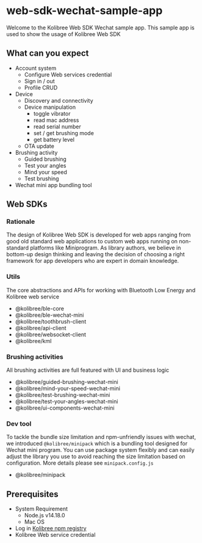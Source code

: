 # web-sdk-wechat-sample-app
Welcome to the Kolibree Web SDK Wechat sample app.
This sample app is used to show the usage of Kolibree Web SDK

## What can you expect

- Account system
  - Configure Web services credential
  - Sign in / out
  - Profile CRUD
- Device
  - Discovery and connectivity
  - Device manipulation
    - toggle vibrator
    - read mac address
    - read serial number
    - set / get brushing mode
    - get battery level
  - OTA update
- Brushing activity
  - Guided brushing
  - Test your angles
  - Mind your speed
  - Test brushing
- Wechat mini app bundling tool

## Web SDKs

### Rationale
The design of Kolibree Web SDK is developed for web apps ranging from good old standard web applications to custom web
apps running on non-standard platforms like Miniprogram. As library authors, we believe in bottom-up design thinking and
leaving the decision of choosing a right framework for app developers who are expert in domain knowledge.



### Utils
The core abstractions and APIs for working with Bluetooth Low Energy and Kolibree web service
- @kolibree/ble-core
- @kolibree/ble-wechat-mini
- @kolibree/toothbrush-client
- @kolibree/api-client
- @kolibree/websocket-client
- @kolibree/kml

### Brushing activities
All brushing activities are full featured with UI and business logic
- @kolibree/guided-brushing-wechat-mini
- @kolibree/mind-your-speed-wechat-mini
- @kolibree/test-brushing-wechat-mini
- @kolibree/test-your-angles-wechat-mini
- @kolibree/ui-components-wechat-mini

### Dev tool
To tackle the bundle size limitation and npm-unfriendly issues with wechat, we introduced `@kolibree/minipack` which is a bundling
tool designed for Wechat mini program. You can use package system flexibly and can easily adjust the library you use to avoid reaching
the size limitation based on configuration. More details please see `minipack.config.js`
- @kolibree/minipack


## Prerequisites
- System Requirement
  - Node.js v14.18.0
  - Mac OS
- Log in [Kolibree npm registry](https://kolibree.jfrog.io/artifactory/api/npm/web-sdk-local) 
- Kolibree Web service credential

